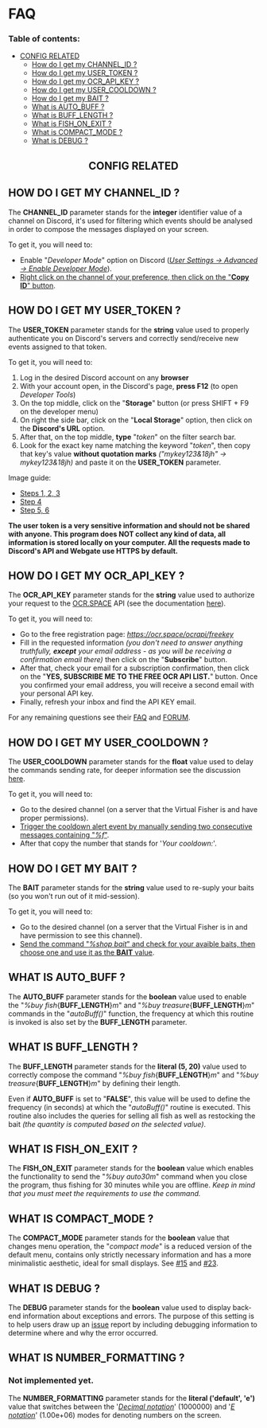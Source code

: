 # FAQ 

### Table of contents:
<!-- no toc -->
- [CONFIG RELATED](#config-related)
  - [How do I get my CHANNEL_ID ?](#how-do-i-get-my-channel_id-)
  - [How do I get my USER_TOKEN ?](#how-do-i-get-my-user_token-)
  - [How do I get my OCR_API_KEY ?](#how-do-i-get-my-ocr_api_key-)
  - [How do I get my USER_COOLDOWN ?](#how-do-i-get-my-user_cooldown-)
  - [How do I get my BAIT ?](#how-do-i-get-my-bait-)
  - [What is AUTO_BUFF ?](#what-is-auto_buff-)
  - [What is BUFF_LENGTH ?](#what-is-buff_length-)
  - [What is FISH_ON_EXIT ?](#what-is-fish_on_exit-)
  - [What is COMPACT_MODE ?](#what-is-compact_mode-)
  - [What is DEBUG ?](#what-is-debug-)
<!-- - [SYSTEM RELATED](#system-related) -->
  

## <p align='center'>CONFIG RELATED</p>

## HOW DO I GET MY CHANNEL_ID ?
The **CHANNEL_ID** parameter stands for the **integer** identifier value of a channel on Discord, it's used for filtering which events should be analysed in order to compose the messages displayed on your screen.

To get it, you will need to:
- Enable "*Developer Mode*" option on Discord ([*User Settings -> Advanced -> Enable Developer Mode*](https://img001.prntscr.com/file/img001/NzQmu739QQe5E6UmetJadA.png)).
- [Right click on the channel of your preference, then click on the "**Copy ID**" button](https://img001.prntscr.com/file/img001/dcwjC6w9TzuTv4sMmyfbzw.png).

## HOW DO I GET MY USER_TOKEN ?
The **USER_TOKEN** parameter stands for the **string** value used to properly authenticate you on Discord's servers and correctly send/receive new events assigned to that token.

To get it, you will need to:
1. Log in the desired Discord account on any **browser**
2. With your account open, in the Discord's page, **press F12** (to open *Developer Tools*)
3. On the top middle, click on the "**Storage**" button (or press SHIFT + F9 on the developer menu)
4. On right the side bar, click on the "**Local Storage**" option, then click on the **Discord's URL** option.
5. After that, on the top middle, **type** "*token*" on the filter search bar.
6. Look for the exact key name matching the keyword "*token*", then copy that key's value **without quotation marks** *("mykey123&18jh" -> mykey123&18jh)* and paste it on the **USER_TOKEN** parameter.

Image guide:
- [Steps 1, 2, 3](https://img001.prntscr.com/file/img001/2Xfy-1NYSRmXAnBr3dLgjw.png)
- [Step 4](https://img001.prntscr.com/file/img001/NiJm1v9TRB6zIOT4Nf1ZCA.png)
- [Step 5, 6](https://img001.prntscr.com/file/img001/TDpMd3c0Te2U6qo8LLDTLQ.png)

**The user token is a very sensitive information and should not be shared with anyone. This program does NOT collect any kind of data, all information is stored locally on your computer. All the requests made to Discord's API and Webgate use HTTPS by default.**

## HOW DO I GET MY OCR_API_KEY ?
The **OCR_API_KEY** parameter stands for the **string** value used to authorize your request to the [OCR.SPACE](https://ocr.space/) API (see the documentation [here](https://ocr.space/OCRAPI)).

To get it, you will need to:
- Go to the free registration page: *https://ocr.space/ocrapi/freekey*
- Fill in the requested information *(you don't need to answer anything truthfully, **except** your email address - as you will be receiving a confirmation email there)* then click on the "**Subscribe**" button.
- After that, check your email for a subscription confirmation, then click on the "**YES, SUBSCRIBE ME TO THE FREE OCR API LIST.**" button. Once you confirmed your email address, you will receive a second email with your personal API key.
- Finally, refresh your inbox and find the API KEY email. 

For any remaining questions see their [FAQ](https://ocr.space/faq) and [FORUM](https://forum.ui.vision/c/ocr-api/10).

## HOW DO I GET MY USER_COOLDOWN ?
The **USER_COOLDOWN** parameter stands for the **float** value used to delay the commands sending rate, for deeper information see the discussion [here](https://github.com/thejoabo/virtualfisher-bot/discussions/12).

To get it, you will need to:
- Go to the desired channel (on a server that the Virtual Fisher is and have proper permissions).
- [Trigger the cooldown alert event by manually sending two consecutive messages containing "*%f*"](https://img001.prntscr.com/file/img001/QLZR2fifRReKyK_SOiG-4A.png).
- After that copy the number that stands for '*Your cooldown:*'.

## HOW DO I GET MY BAIT ?
The **BAIT** parameter stands for the **string** value used to re-suply your baits (so you won't run out of it mid-session).

To get it, you will need to:
- Go to the desired channel (on a server that the Virtual Fisher is in and have permission to see this channel).
- [Send the command "*%shop bait*" and check for your avaible baits, then choose one and use it as the **BAIT** value](https://img001.prntscr.com/file/img001/4g2tz06eTQ6YGBek7AwW6w.png).

## WHAT IS AUTO_BUFF ?
The **AUTO_BUFF** parameter stands for the **boolean** value used to enable the "*%buy fish*{**BUFF_LENGTH**}*m*" and "*%buy treasure*{**BUFF_LENGTH**}*m*" commands in the "*autoBuff()*" function, the frequency at which this routine is invoked is also set by the **BUFF_LENGTH** parameter.

## WHAT IS BUFF_LENGTH ?
The **BUFF_LENGTH** parameter stands for the **literal (5, 20)** value used to correctly compose the command "*%buy fish*{**BUFF_LENGTH**}*m*" and "*%buy treasure*{**BUFF_LENGTH**}*m*" by defining their length. 

Even if **AUTO_BUFF** is set to "**FALSE**", this value will be used to define the frequency (in seconds) at which the "*autoBuff()*" routine is executed. This routine also includes the queries for selling all fish as well as restocking the bait *(the quantity is computed based on the selected value)*.


## WHAT IS FISH_ON_EXIT ?
The **FISH_ON_EXIT** parameter stands for the **boolean** value which enables the functionality to send the "*%buy auto30m*" command when you close the program, thus fishing for 30 minutes while you are offline. *Keep in mind that you must meet the requirements to use the command.*

## WHAT IS COMPACT_MODE ?
The **COMPACT_MODE** parameter stands for the **boolean** value that changes menu operation, the "*compact mode*" is a reduced version of the default menu, contains only strictly necessary information and has a more minimalistic aesthetic, ideal for small displays. See [#15](https://github.com/thejoabo/virtualfisher-bot/issues/15) and [#23](https://github.com/thejoabo/virtualfisher-bot/discussions/23).

## WHAT IS DEBUG ?
The **DEBUG** parameter stands for the **boolean** value used to display back-end information about exceptions and errors. The purpose of this setting is to help users draw up an [issue](https://github.com/thejoabo/virtualfisher-bot/issues/new) report by including debugging information to determine where and why the error occurred.

## WHAT IS NUMBER_FORMATTING ?
### **Not implemented yet.**
The **NUMBER_FORMATTING** parameter stands for the **literal ('default', 'e')** value that switches between the '[*Decimal notation*](https://en.wikipedia.org/wiki/Decimal#Decimal_notation)' (1000000) and '[*E notation*](https://en.wikipedia.org/wiki/Scientific_notation#E_notation)' (1.00e+06) modes for denoting numbers on the screen. 

<!-- ## <p align='center'>SYSTEM RELATED</p>
### ... -->

 
